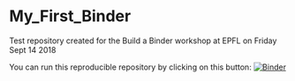 # My_First_Binder
Test repository created for the Build a Binder workshop at EPFL on Friday Sept 14 2018

You can run this reproducible repository by clicking on this button: [![Binder](https://mybinder.org/badge.svg)](https://mybinder.org/v2/gh/heluc/My_First_Binder/master)
